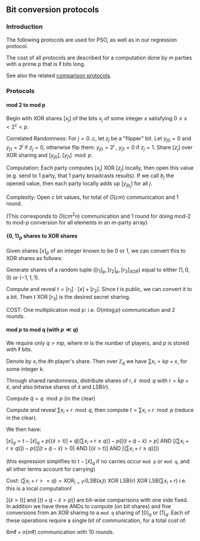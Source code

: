 

## Bit conversion protocols

### Introduction
  
The following protocols are used for PSO, as well as in our regression protocol.
  
The cost of all protocols are described for a computation done by $`m`$ parties with a prime $`p`$ that is $`\ell`$ bits long.
  
See also the related [comparison protocols](/doc/wiki/design/crypto/compare.md).  
  
### Protocols

#### mod 2 to mod p

Begin with XOR shares $`[x_j]`$ of the bits $`x_j`$ of some integer $`x`$ satisfying $`0 \leq x < 2^c < p`$.

Correlated Randomness: For $`j=0..c`$, let $`z_j`$ be a "flipper" bit.  Let $`y_{j0} = 0`$ and $`y_{j1} = 2^j`$ if $`z_j = 0`$, otherwise flip them: $`y_{j0}=2^j`$ , $`y_{j1} = 0`$ if $`z_j=1`$.  Share $`[z_j]`$ over XOR sharing and $`[y_{j0}]`$, $`[y_{j1}] \mod p`$.

Computation: Each party computes $`[x_j]`$ XOR $`[z_j]`$ locally, then open this value (e.g. send to 1 party, that 1 party broadcasts results).  If we call $`b_j`$ the opened value, then each party locally adds up $`[y_{j{b_j}}]`$ for all $`j`$.

Complexity: Open $`c`$ bit values, for total of $`O(cm)`$ communication and 1 round.

(This corresponds to $`O(cm^2n)`$ communication and 1 round for doing mod-2 to mod-p conversion for all elements in an m-party array)


#### $`\{0,1\}_p`$ shares to XOR shares

Given shares $`[x]_p`$ of an integer known to be $`0`$ or $`1`$, we can convert this to XOR shares as follows:  
  
Generate shares of a random tuple $`([r_1]_p,[r_2]_p,[r_3]_{XOR})`$ equal to either $`(1,0,0)`$ or $`(-1,1,1)`$.  
  
Compute and reveal $`t=[r_1]\cdot[x]+[r_2]`$. Since $`t`$ is public, we can convert it to a bit. Then $`t\ \textrm{XOR}\ [r_3]`$ is the desired secret sharing.

COST: One multiplication mod p: i.e. $`O(m \log p)`$ communication and 2 rounds. 

#### mod p to mod q (with $`p \ll q`$)

We require only $`q > mp`$, where $`m`$ is the number of players, and $`p`$ is stored with $`\ell`$ bits.

Denote by $`x_i`$ the $`i`$th player's share. Then over $`\mathbb{Z}_q`$ we have  $`\sum x_i = kp + x`$, for some integer $`k`$. 
  
Through shared randomness, distribute shares of $`r,\tilde{x} \mod q`$ with $`r = \tilde{k}p + \tilde{x}`$, and also bitwise shares of $`\tilde{x}`$ and $`\textrm{LSB}(r)`$. 

Compute $`\tilde{q} = q \mod p`$ (in the clear)
 
Compute and reveal $`\sum x_i + r \mod q`$, then compute $`t = \sum x_i + r \mod p`$ (reduce in the clear).

We then have:

$`[x]_q = t - [\tilde{x}]_q + p[(\tilde{x}>t)] + \tilde{q}[(\sum x_i + r \geq q)] - p([(t+\tilde{q}-\tilde{x}) > p]\ \textrm{AND}\ [(\sum x_i + r \geq q)]) - p(([(t+\tilde{q}-\tilde{x}) > 0]\ \textrm{AND}\ [(\tilde{x}>t)]\ \textrm{AND}\ [(\sum x_i + r \geq q)]))`$

(this expression simplifies to $`t-[\tilde{x}]_q`$ if no carries occur `mod p` or `mod q`, and all other terms account for carrying)

Cost: $`(\sum x_i + r >= q) = \textrm{XOR}_{i=1^n}(\textrm{LSB}(x_i))\ \textrm{XOR}\ \textrm{LSB}(r)\ \textrm{XOR}\ \textrm{LSB}(\sum x_i + r)`$ i.e. this is a local computation!

$`[(\tilde{x}>t)]`$ and $`[(t+\tilde{q}-\tilde{x} > p)]`$ are bit-wise comparisons with one side fixed. In addition we have three ANDs to compute (on bit shares) and five conversions from an XOR sharing to a `mod q` sharing of $`[0]_q`$ or $`[1]_q`$. Each of these operations require a single bit of communication, for a total cost of:

$`6m\ell + o(m\ell)`$ communication with 10 rounds.